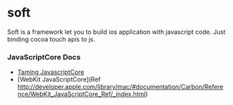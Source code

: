 soft
====

Soft is a framework let you to build ios application with javascript code. Just binding cocoa touch apis to js.


### JavaScriptCore Docs

* [Taming JavascriptCore](http://parmanoir.com/Taming_JavascriptCore_within_and_without_WebView)
* [WebKit JavaScriptCore](Ref http://developer.apple.com/library/mac/#documentation/Carbon/Reference/WebKit_JavaScriptCore_Ref/_index.html)
